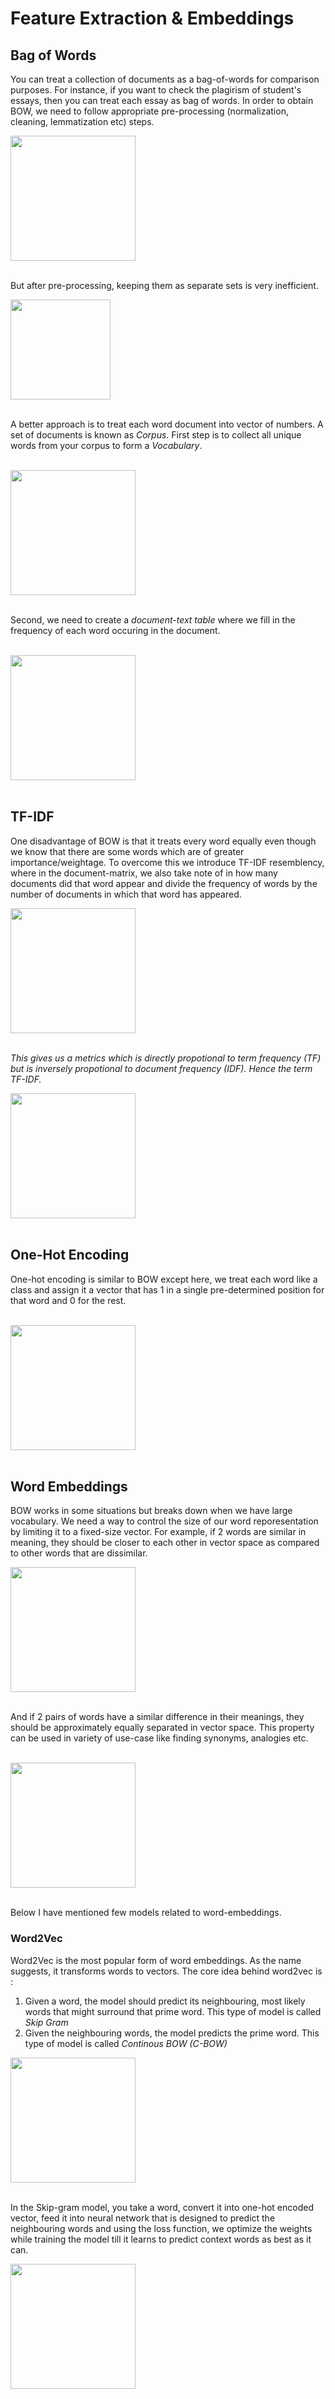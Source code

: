 # Feature Extraction & Embeddings

## Bag of Words

You can treat a collection of documents as a bag-of-words for comparison purposes. For instance, if you want to check the plagirism of student's essays, then you can treat each essay as bag of words. In order to obtain BOW, we need to follow appropriate pre-processing (normalization, cleaning, lemmatization etc) steps.<br>

<img src="./images/1. BOW.png" height="200"></img><br><br>

 But after pre-processing, keeping them as separate sets is very inefficient.<br>
 
 <img src="./images/2. text cleaning.png" height="160"></img><br><br>
 
 
A better approach is to treat each word document into vector of numbers. A set of documents is known as *Corpus*. First step is to collect all unique words from your corpus to form a *Vocabulary*.<br><br>

 <img src="./images/4. Corpus & Vocab.png" height="200"></img><br><br>


Second, we need to create a *document-text table* where we fill in the frequency of each word occuring in the document. <br><br>

<img src="./images/3. matrix.png" height="200"></img><br><br>

## TF-IDF

One disadvantage of BOW is that it treats every word equally even though we know that there are some words which are of greater importance/weightage. To overcome this we introduce TF-IDF resemblency, where in the document-matrix, we also take note of in how many documents did that word appear and divide the frequency of words by the number of documents in which that word has appeared. <br>

<img src="./images/6. TF-IDF Matrix.png" height="200"></img><br><br>


*This gives us a metrics which is directly propotional to term frequency (TF) but is inversely propotional to document frequency (IDF). Hence the term TF-IDF.*

<img src="./images/5. TF-IDF.png" height="200"></img><br><br>



## One-Hot Encoding

One-hot encoding is similar to BOW except here, we treat each word like a class and assign it a vector that has 1 in a single pre-determined position for that word and 0 for the rest.<br><br>

<img src="./images/7. One-Hot Encoding.png" height="200"></img><br><br>


## Word Embeddings

BOW works in some situations but breaks down when we have large vocabulary. We need a way to control the size of our word reporesentation by limiting it to a fixed-size vector. For example, if 2 words are similar in meaning, they should be closer to each other in vector space as compared to other words that are dissimilar.<br>

<img src="./images/9. Word Embeddings - 1.png" height="200"></img><br><br>

And if 2 pairs of words have a similar difference in their meanings, they should be approximately equally separated in vector space. This property can be used in variety of use-case like finding synonyms, analogies etc.<br><br>

<img src="./images/8. Word Embeddings.png" height="200"></img><br><br>

Below I have mentioned few models related to word-embeddings.

### Word2Vec

Word2Vec is the most popular form of word embeddings. As the name suggests, it transforms words to vectors. The core idea behind word2vec is : <br>
1. Given a word, the model should predict its neighbouring, most likely words that might surround that prime word. This type of model is called *Skip Gram*
2. Given the neighbouring words, the model predicts the prime word. This type of model is called *Continous BOW (C-BOW)*<br>

<img src="./images/10. Word2Vec.png" height="200"></img><br><br>

In the Skip-gram model, you take a word, convert it into one-hot encoded vector, feed it into neural network that is designed to predict the neighbouring words and using the loss function, we optimize the weights while training the model till it learns to predict context words as best as it can.<br>

<img src="./images/9. Skip-gram model.png" height="200"></img><br><br>












